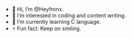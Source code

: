 - 👋 Hi, I’m @Heyfronx.
- 👀 I’m interested in coding and content writing.
- 🌱 I’m currently learning C language.
- ⚡ Fun fact: Keep on smiling.

<!---
Heyfronx/Heyfronx is a ✨ special ✨ repository because its `README.md` (this file) appears on your GitHub profile.
You can click the Preview link to take a look at your changes.
--->
